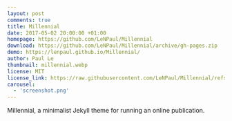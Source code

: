 ```yaml
---
layout: post
comments: true
title: Millennial
date: 2017-05-02 20:00:00 +01:00
homepage: https://github.com/LeNPaul/Millennial
download: https://github.com/LeNPaul/Millennial/archive/gh-pages.zip
demo: https://lenpaul.github.io/Millennial/
author: Paul Le
thumbnail: millennial.webp
license: MIT
license_link: https://raw.githubusercontent.com/LeNPaul/Millennial/refs/heads/gh-pages/LICENSE.md
carousel:
  - 'screenshot.png'
---
```


Millennial, a minimalist Jekyll theme for running an online publication.
